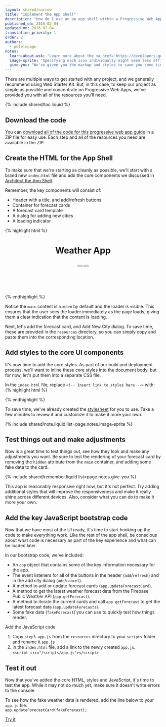 ```yaml
---
layout: shared/narrow
title: "Implement the App Shell"
description: "How do I use an an app shell within a Progressive Web App?"
published_on: 2016-02-04
updated_on: 2016-02-04
translation_priority: 1
order: 2
authors:
  - petelepage
notes:
  learn-about-wsk: "Learn more about the <a href='https://developers.google.com/web/tools/starter-kit/'>Web Starter Kit</a>"
  image-sprite: "Specifying each icon individually might seem less efficient compared to using an image sprite, but we'll cache those later as part of the app shell, ensuring that they're always available, without the need to make a network request."
  give-you: "We've given you the markup and styles to save you some time and make sure you're starting on a solid foundation. In the next section, you'll have an opportunity to write your own code."
---
```


<p class="intro">
There are multiple ways to get started with any project, and we generally 
recommend using Web Starter Kit. But, in this case, to keep our project as 
simple as possible and concentrate on Progressive Web Apps, we've provided you 
with all of the resources you'll need.
</p>

{% include shared/toc.liquid %}

## Download the code

You can [download all of the code for this progressive web app guide](pwa-weather.zip) in a
ZIP file for easy use. Each step and all of the resources you need are
available in the ZIP. 

## Create the HTML for the App Shell

To make sure that we're starting as cleanly as possible, we'll start with a 
brand new `index.html` file and add the core components we discussed in 
[Architect the App Shell](step-01).

Remember, the key components will consist of:

* Header with a title, and add/refresh buttons
* Container for forecast cards
* A forecast card template
* A dialog for adding new cities
* A loading indicator 

{% highlight html %}
<!DOCTYPE html>
<html>
<head>
  <meta charset="utf-8">
  <meta http-equiv="X-UA-Compatible" content="IE=edge">
  <meta name="viewport" content="width=device-width, initial-scale=1.0">
  <title>Weather App</title>
  <!-- Insert link to styles.css here -->
</head>
<body>
  <header class="header">
    <h1 class="header__title">Weather App</h1>
    <button id="butRefresh" class="headerButton"></button>
    <button id="butAdd" class="headerButton"></button>
  </header>

  <main class="main" hidden>
    <!-- Insert forecast-card.html here -->
  </main>

  <div class="dialog-container">
    <!-- Insert add-new-city-dialog.html here -->
  </div>

  <div class="loader">
    <svg viewBox="0 0 32 32" width="32" height="32">
      <circle id="spinner" cx="16" cy="16" r="14" fill="none"></circle>
    </svg>
  </div>

  <!-- Insert link to app.js here -->
</body>
</html>
{% endhighlight %}

Notice the `main` content is `hidden` by default and the loader is visible. This 
ensures that the user sees the loader immediately as the page loads, giving them 
a clear indication that the content is loading.

Next, let's add the forecast card, and Add New City dialog. To save time, these 
are provided in the `resources` directory, so you can simply copy and paste them 
into the corresponding location.

## Add styles to the core UI components

It's now time to add the core styles. As part of our build and deployment 
process, we'll want to inline these core styles into the document body, but for 
now, let's put them into a separate CSS file.

In the `index.html` file, replace `<!-- Insert link to styles here -->` with: 
{% highlight html %} 
<link rel="stylesheet" type="text/css" href="styles/inline.css">
{% endhighlight %}

To save time, we've already created the 
[stylesheet](https://weather-pwa-sample.firebaseapp.com/styles/inline.css) for 
you to use. Take a few minutes to review it and customize it to make it more 
your own.

{% include shared/note.liquid list=page.notes.image-sprite %}

## Test things out and make adjustments

Now is a great time to test things out, see how they look and make any 
adjustments you want. Be sure to test the rendering of your forecast card by 
removing the `hidden` attribute from the `main` container, and adding some fake data 
to the card. 

{% include shared/remember.liquid list=page.notes.give-you %}

This app is reasonably responsive right now, but it's not perfect. Try adding 
additional styles that will improve the responsiveness and make it really shine 
across different devices. Also, consider what you can do to make it more your 
own.

## Add the key JavaScript bootstrap code

Now that we have most of the UI ready, it's time to start hooking up the code to 
make everything work. Like the rest of the app shell, be conscious about what 
code is necessary as part of the key experience and what can be loaded later. 

In our bootstrap code, we've included:

* An `app` object that contains some of the key information necessary for the app.
* The event listeners for all of the buttons in the header (`add`/`refresh`) and in 
  the add city dialog (`add`/`cancel`).
* A method to add or update forecast cards (`app.updateForecastCard`).
* A method to get the latest weather forecast data from the Firebase Public 
  Weather API (`app.getForecast`).
* A method to iterate the current cards and call `app.getForecast` to get the 
  latest forecast data (`app.updateForecasts`).
* Some fake data (`fakeForecast`) you can use to quickly test how things render.

Add the JavaScript code

1. Copy `step3-app.js` from the `resources` directory to your `scripts` folder
   and rename it `app.js`
1. In the `index.html` file, add a link to the newly created `app.js`.<br/>
   `<script src="/scripts/app.js"></script>`

## Test it out

Now that you've added the core HTML, styles and JavaScript, it's time to test the 
app. While it may not do much yet, make sure it doesn't write errors to the
console.

To see how the fake weather data is rendered, add the line below to your `app.js` 
file:  
`app.updateForecastCard(fakeForecast);`

<a href="https://weather-pwa-sample.firebaseapp.com/step-04/" class="mdl-button mdl-js-button mdl-button--raised mdl-button--colored">Try it</a>
